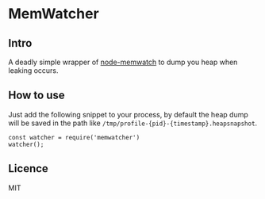 MemWatcher
================

Intro
---------------
A deadly simple wrapper of [node-memwatch](https://github.com/marcominetti/node-memwatch) to dump you heap when leaking occurs.

How to use
---------------
Just add the following snippet to your process,
by default the heap dump will be saved in the path like `/tmp/profile-{pid}-{timestamp}.heapsnapshot`.
```
const watcher = require('memwatcher')
watcher();

```

Licence
--------------
MIT
